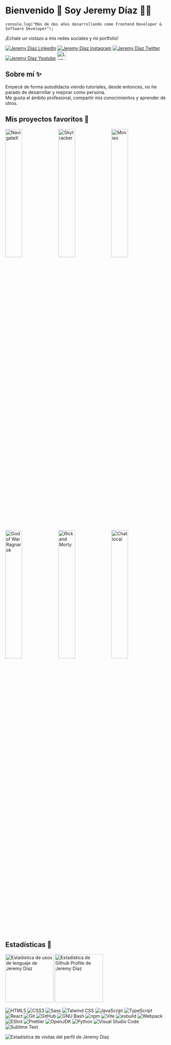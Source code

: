 # Bienvenido 👋 Soy Jeremy Díaz 👨‍💻

```
console.log("Más de dos años desarrollando como Frontend Developer & Software Developer");
```

¡Echale un vistazo a mis redes sociales y mi portfolio!  

[<img src="https://img.shields.io/static/v1?style=for-the-badge&message=LinkedIn&color=0A66C2&logo=LinkedIn&logoColor=FFFFFF&label=" alt="Jeremy Díaz LinkedIn">](https://www.linkedin.com/in/jevmydev/)
[<img src="https://img.shields.io/static/v1?style=for-the-badge&message=Instagram&color=E4405F&logo=Instagram&logoColor=FFFFFF&label=" alt="Jeremy Díaz Instagram">](https://instagram.com/jevmydev/)
[<img src="https://img.shields.io/static/v1?style=for-the-badge&message=Twitter&color=1DA1F2&logo=Twitter&logoColor=FFFFFF&label=" alt="Jeremy Díaz Twitter">](https://twitter.com/jevmydev/)
[<img src="https://img.shields.io/static/v1?style=for-the-badge&message=YouTube&color=FF0000&logo=YouTube&logoColor=FFFFFF&label=" alt="Jeremy Díaz Youtube">](https://www.youtube.com/@jevmydev)
[<img src="https://jeremydiaz.netlify.app/favicon.ico" alt="Logo de Jeremy Díaz" width="28px" height="28px">](https://jeremydiaz.netlify.app)
  
## Sobre mí ✨

Empecé de forma autodidacta viendo tutoriales, desde entonces, no he parado de desarrollar y mejorar como persona.   
Me gusta el ámbito profesional, compartir mis conocimientos y aprender de otros.

## Mis proyectos favoritos 🚀

[<img src="https://jeremydiaz.netlify.app/images/projects/navigatex.webp" alt="NavigateX" width="32%">](https://navigatex.netlify.app/)
[<img src="https://jeremydiaz.netlify.app/images/projects/skytracker.webp" alt="Skytracker" width="32%">](https://skytracker.netlify.app/)
[<img src="https://jeremydiaz.netlify.app/images/projects/movies.webp" alt="Movies" width="32%">](https://studiomovies.netlify.app/)
[<img src="https://jeremydiaz.netlify.app/images/projects/godofwar.webp" alt="God of War Ragnarok" width="32%">](https://god-of-war-ragnarok-clone.netlify.app/)
[<img src="https://jeremydiaz.netlify.app/images/projects/rick-and-morty.webp" alt="Rick and Morty" width="32%">](https://rick-and-morty-platform.netlify.app/)
[<img src="https://jeremydiaz.netlify.app/images/projects/chatlocal.webp" alt="Chat local" width="32%">](https://chatlocal.netlify.app/)

## Estadísticas 📢

<p align="left">
  <img src="https://github-readme-stats.vercel.app/api/top-langs?locale=en&hide_title=false&layout=compact&card_width=320&langs_count=5&theme=dracula&hide_border=false&username=jevmydev" height="150px" alt="Estadística de usos de lenguaje de Jeremy Díaz">
  <img src="https://github-readme-stats.vercel.app/api?hide_title=false&hide_rank=false&show_icons=true&include_all_commits=true&count_private=true&disable_animations=false&theme=dracula&locale=en&hide_border=false&username=jevmydev" height="150px" alt="Estadística de Github Profile de Jeremy Díaz">
</p>

<p align="left">
  <img src="https://img.shields.io/static/v1?style=for-the-badge&message=HTML5&color=E34F26&logo=HTML5&label=&logoColor=FFFFFF" alt="HTML5"> 
  <img src="https://img.shields.io/static/v1?style=for-the-badge&message=CSS3&color=1572B6&logo=CSS3&logoColor=FFFFFF&label=" alt="CSS3">
  <img src="https://img.shields.io/static/v1?style=for-the-badge&message=Sass&color=CC6699&logo=Sass&logoColor=FFFFFF&label=" alt="Sass">
  <img src="https://img.shields.io/static/v1?style=for-the-badge&message=Tailwind+CSS&color=222222&logo=Tailwind+CSS&logoColor=06B6D4&label=" alt="Talwind CSS">
  <img src="https://img.shields.io/static/v1?style=for-the-badge&message=JavaScript&color=222222&logo=JavaScript&logoColor=F7DF1E&label=" alt="JavaScript"> 
  <img src="https://img.shields.io/static/v1?style=for-the-badge&message=TypeScript&color=3178C6&logo=TypeScript&logoColor=FFFFFF&label=" alt="TypeScript"> 
  <img src="https://img.shields.io/static/v1?style=for-the-badge&message=React&color=222222&logo=React&logoColor=61DAFB&label=" alt="React"> 
  <img src="https://img.shields.io/static/v1?style=for-the-badge&message=Git&color=F05032&logo=Git&logoColor=FFFFFF&label=" alt="Git"> 
  <img src="https://img.shields.io/static/v1?style=for-the-badge&message=GitHub&color=181717&logo=GitHub&logoColor=FFFFFF&label=" alt="GitHub"> 
  <img src="https://img.shields.io/static/v1?style=for-the-badge&message=GNU+Bash&color=4EAA25&logo=GNU+Bash&logoColor=FFFFFF&label=" alt="GNU Bash"> 
  <img src="https://img.shields.io/static/v1?style=for-the-badge&message=npm&color=CB3837&logo=npm&logoColor=FFFFFF&label=" alt="npm"> 
  <img src="https://img.shields.io/static/v1?style=for-the-badge&message=Vite&color=646CFF&logo=Vite&logoColor=FFFFFF&label=" alt="Vite"> 
  <img src="https://img.shields.io/static/v1?style=for-the-badge&message=esbuild&color=222222&logo=esbuild&logoColor=FFCF00&label=" alt="esbuild"> 
  <img src="https://img.shields.io/static/v1?style=for-the-badge&message=Webpack&color=222222&logo=Webpack&logoColor=8DD6F9&label=" alt="Webpack"> 
  <img src="https://img.shields.io/static/v1?style=for-the-badge&message=ESLint&color=4B32C3&logo=ESLint&logoColor=FFFFFF&label=" alt="ESlint"> 
  <img src="https://img.shields.io/static/v1?style=for-the-badge&message=Prettier&color=222222&logo=Prettier&logoColor=F7B93E&label=" alt="Prettier"> 
  <img src="https://img.shields.io/static/v1?style=for-the-badge&message=OpenJDK&color=222222&logo=OpenJDK&logoColor=FFFFFF&label=" alt="OpenJDK">   
  <img src="https://img.shields.io/static/v1?style=for-the-badge&message=Python&color=3776AB&logo=Python&logoColor=FFFFFF&label=" alt="Python">
  <img src="https://img.shields.io/static/v1?style=for-the-badge&message=Visual+Studio+Code&color=007ACC&logo=Visual+Studio+Code&logoColor=FFFFFF&label=" alt="Visual Studio Code"> 
  <img src="https://img.shields.io/static/v1?style=for-the-badge&message=Sublime+Text&color=222222&logo=Sublime+Text&logoColor=FF9800&label=" alt="Sublime Text"> 
</p>

<p align="left">
  <img src="https://komarev.com/ghpvc/?username=jevmydev&style=flat&color=dd6387" alt="Estadística de visitas del perfil de Jeremy Díaz"> 
</p>

